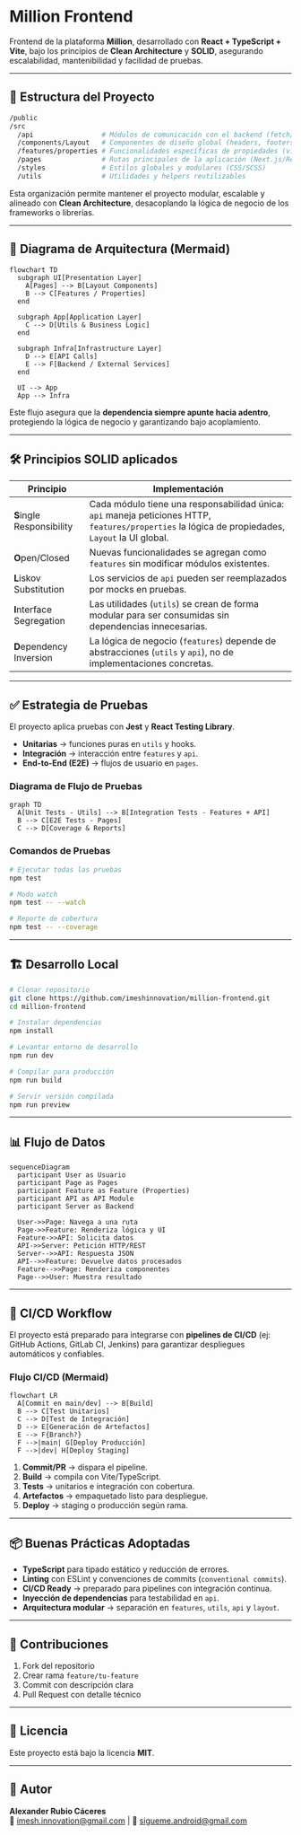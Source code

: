# Million Frontend

Frontend de la plataforma **Million**, desarrollado con **React + TypeScript + Vite**, bajo los principios de **Clean Architecture** y **SOLID**, asegurando escalabilidad, mantenibilidad y facilidad de pruebas.

---

## 📂 Estructura del Proyecto

```bash
/public
/src
  /api                 # Módulos de comunicación con el backend (fetch/axios)
  /components/Layout   # Componentes de diseño global (headers, footers, sidebars)
  /features/properties # Funcionalidades específicas de propiedades (vista, lógica)
  /pages               # Rutas principales de la aplicación (Next.js/React Router)
  /styles              # Estilos globales y modulares (CSS/SCSS)
  /utils               # Utilidades y helpers reutilizables
```

Esta organización permite mantener el proyecto modular, escalable y alineado con **Clean Architecture**, desacoplando la lógica de negocio de los frameworks o librerías.

---

## 📐 Diagrama de Arquitectura (Mermaid)

```mermaid
flowchart TD
  subgraph UI[Presentation Layer]
    A[Pages] --> B[Layout Components]
    B --> C[Features / Properties]
  end

  subgraph App[Application Layer]
    C --> D[Utils & Business Logic]
  end

  subgraph Infra[Infrastructure Layer]
    D --> E[API Calls]
    E --> F[Backend / External Services]
  end

  UI --> App
  App --> Infra
```

Este flujo asegura que la **dependencia siempre apunte hacia adentro**, protegiendo la lógica de negocio y garantizando bajo acoplamiento.

---

## 🛠️ Principios SOLID aplicados

| Principio | Implementación |
|-----------|----------------|
| **S**ingle Responsibility | Cada módulo tiene una responsabilidad única: `api` maneja peticiones HTTP, `features/properties` la lógica de propiedades, `Layout` la UI global. |
| **O**pen/Closed | Nuevas funcionalidades se agregan como `features` sin modificar módulos existentes. |
| **L**iskov Substitution | Los servicios de `api` pueden ser reemplazados por mocks en pruebas. |
| **I**nterface Segregation | Las utilidades (`utils`) se crean de forma modular para ser consumidas sin dependencias innecesarias. |
| **D**ependency Inversion | La lógica de negocio (`features`) depende de abstracciones (`utils` y `api`), no de implementaciones concretas. |

---

## ✅ Estrategia de Pruebas

El proyecto aplica pruebas con **Jest** y **React Testing Library**.

- **Unitarias** → funciones puras en `utils` y hooks.  
- **Integración** → interacción entre `features` y `api`.  
- **End-to-End (E2E)** → flujos de usuario en `pages`.  

### Diagrama de Flujo de Pruebas

```mermaid
graph TD
  A[Unit Tests - Utils] --> B[Integration Tests - Features + API]
  B --> C[E2E Tests - Pages]
  C --> D[Coverage & Reports]
```

### Comandos de Pruebas

```bash
# Ejecutar todas las pruebas
npm test

# Modo watch
npm test -- --watch

# Reporte de cobertura
npm test -- --coverage
```

---

## 🏗️ Desarrollo Local

```bash
# Clonar repositorio
git clone https://github.com/imeshinnovation/million-frontend.git
cd million-frontend

# Instalar dependencias
npm install

# Levantar entorno de desarrollo
npm run dev

# Compilar para producción
npm run build

# Servir versión compilada
npm run preview
```

---

## 📊 Flujo de Datos

```mermaid
sequenceDiagram
  participant User as Usuario
  participant Page as Pages
  participant Feature as Feature (Properties)
  participant API as API Module
  participant Server as Backend

  User->>Page: Navega a una ruta
  Page->>Feature: Renderiza lógica y UI
  Feature->>API: Solicita datos
  API->>Server: Petición HTTP/REST
  Server-->>API: Respuesta JSON
  API-->>Feature: Devuelve datos procesados
  Feature-->>Page: Renderiza componentes
  Page-->>User: Muestra resultado
```

---

## 🚀 CI/CD Workflow

El proyecto está preparado para integrarse con **pipelines de CI/CD** (ej: GitHub Actions, GitLab CI, Jenkins) para garantizar despliegues automáticos y confiables.

### Flujo CI/CD (Mermaid)

```mermaid
flowchart LR
  A[Commit en main/dev] --> B[Build]
  B --> C[Test Unitarios]
  C --> D[Test de Integración]
  D --> E[Generación de Artefactos]
  E --> F{Branch?}
  F -->|main| G[Deploy Producción]
  F -->|dev| H[Deploy Staging]
```

1. **Commit/PR** → dispara el pipeline.  
2. **Build** → compila con Vite/TypeScript.  
3. **Tests** → unitarios e integración con cobertura.  
4. **Artefactos** → empaquetado listo para despliegue.  
5. **Deploy** → staging o producción según rama.  

---

## 📦 Buenas Prácticas Adoptadas

- **TypeScript** para tipado estático y reducción de errores.  
- **Linting** con ESLint y convenciones de commits (`conventional commits`).  
- **CI/CD Ready** → preparado para pipelines con integración continua.  
- **Inyección de dependencias** para testabilidad en `api`.  
- **Arquitectura modular** → separación en `features`, `utils`, `api` y `layout`.  

---

## 🤝 Contribuciones

1. Fork del repositorio  
2. Crear rama `feature/tu-feature`  
3. Commit con descripción clara  
4. Pull Request con detalle técnico  

---

## 📄 Licencia

Este proyecto está bajo la licencia **MIT**.  

---

## 👤 Autor

**Alexander Rubio Cáceres**  
📧 imesh.innovation@gmail.com | 📧 sigueme.android@gmail.com  
